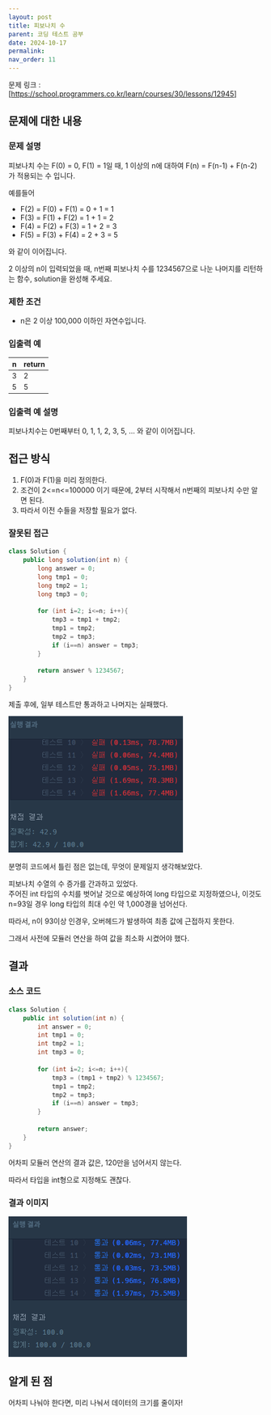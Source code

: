 ```yaml
---
layout: post
title: 피보나치 수
parent: 코딩 테스트 공부
date: 2024-10-17
permalink:
nav_order: 11
---
```


문제 링크 : [https://school.programmers.co.kr/learn/courses/30/lessons/12945]

## 문제에 대한 내용

### 문제 설명

피보나치 수는 F(0) = 0, F(1) = 1일 때, 1 이상의 n에 대하여 F(n) = F(n-1) + F(n-2) 가 적용되는 수 입니다.

예를들어

- F(2) = F(0) + F(1) = 0 + 1 = 1
- F(3) = F(1) + F(2) = 1 + 1 = 2
- F(4) = F(2) + F(3) = 1 + 2 = 3
- F(5) = F(3) + F(4) = 2 + 3 = 5

와 같이 이어집니다.

2 이상의 n이 입력되었을 때, n번째 피보나치 수를 1234567으로 나눈 나머지를 리턴하는 함수, solution을 완성해 주세요.

### 제한 조건

- n은 2 이상 100,000 이하인 자연수입니다.

### 입출력 예

| n   | return |
| --- | ------ |
| 3   | 2      |
| 5   | 5      |

### 입출력 예 설명

피보나치수는 0번째부터 0, 1, 1, 2, 3, 5, ... 와 같이 이어집니다.

## 접근 방식

1. F(0)과 F(1)을 미리 정의한다.
2. 조건이 2<=n<=100000 이기 때문에, 2부터 시작해서 n번째의 피보나치 수만 알면 된다.
3. 따라서 이전 수들을 저장할 필요가 없다.

### 잘못된 접근

```java
class Solution {
    public long solution(int n) {
        long answer = 0;
        long tmp1 = 0;
        long tmp2 = 1;
        long tmp3 = 0;

        for (int i=2; i<=n; i++){
            tmp3 = tmp1 + tmp2;
            tmp1 = tmp2;
            tmp2 = tmp3;
            if (i==n) answer = tmp3;
        }

        return answer % 1234567;
    }
}
```

제출 후에, 일부 테스트만 통과하고 나머지는 실패했다.

![alt text](/공부/코딩-테스트-공부/image-10.png)

분명히 코드에서 틀린 점은 없는데, 무엇이 문제일지 생각해보았다.

피보나치 수열의 수 증가를 간과하고 있었다.  
주어진 int 타입의 수치를 벗어날 것으로 예상하여 long 타입으로 지정하였으나, 이것도 n=93일 경우 long 타입의 최대 수인 약 1,000경을 넘어선다.

따라서, n이 93이상 인경우, 오버헤드가 발생하여 최종 값에 근접하지 못한다.

그래서 사전에 모듈러 연산을 하여 값을 최소화 시켰어야 했다.

## 결과

### 소스 코드

```java
class Solution {
    public int solution(int n) {
        int answer = 0;
        int tmp1 = 0;
        int tmp2 = 1;
        int tmp3 = 0;

        for (int i=2; i<=n; i++){
            tmp3 = (tmp1 + tmp2) % 1234567;
            tmp1 = tmp2;
            tmp2 = tmp3;
            if (i==n) answer = tmp3;
        }

        return answer;
    }
}
```

어차피 모듈러 연산의 결과 값은, 120만을 넘어서지 않는다.

따라서 타입을 int형으로 지정해도 괜찮다.

### 결과 이미지

![alt text](/공부/코딩-테스트-공부/image-11.png)

## 알게 된 점

어차피 나눠야 한다면, 미리 나눠서 데이터의 크기를 줄이자!

[https://school.programmers.co.kr/learn/courses/30/lessons/12945]: https://school.programmers.co.kr/learn/courses/30/lessons/12945
